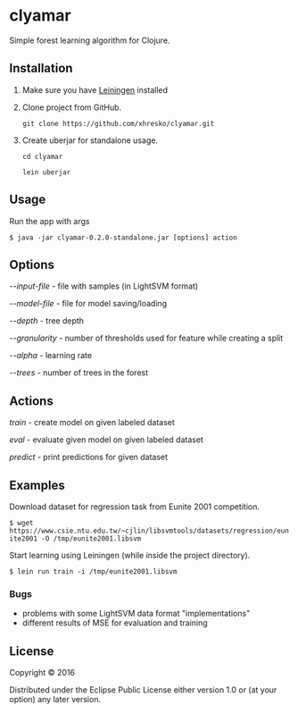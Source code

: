 # clyamar

Simple forest learning algorithm for Clojure.

## Installation

1. Make sure you have [Leiningen](http://leiningen.org/) installed  

2. Clone project from GitHub.

    `git clone https://github.com/xhresko/clyamar.git`

3. Create uberjar for standalone usage.

    `cd clyamar`

    `lein uberjar`


## Usage

Run the app with args

    $ java -jar clyamar-0.2.0-standalone.jar [options] action
    

## Options

_--input-file_ - file with samples (in LightSVM format) 

_--model-file_ - file for model saving/loading 

_--depth_ -  tree depth

_--granularity_ - number of thresholds used for feature while creating a split
 
_--alpha_ - learning rate

_--trees_ - number of trees in the forest


## Actions

_train_ - create model on given labeled dataset

_eval_ - evaluate given model on given labeled dataset

_predict_ - print predictions for given dataset
 

## Examples

Download dataset for regression task from Eunite 2001 competition.

`$ wget https://www.csie.ntu.edu.tw/~cjlin/libsvmtools/datasets/regression/eunite2001 -O /tmp/eunite2001.libsvm`

Start learning using Leiningen (while inside the project directory). 

`$ lein run train -i /tmp/eunite2001.libsvm`

### Bugs

- problems with some LightSVM data format "implementations"
- different results of MSE for evaluation and training
 

## License

Copyright © 2016 

Distributed under the Eclipse Public License either version 1.0 or (at
your option) any later version.
